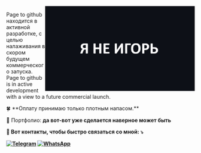 <img src="qtvLxLg4JpA.jpg" alt="ilustração de um computador" min-width="400px" max-width="400px" width="400px" align="right">

<p align="left"> 
  Page to github находится в активной разработке, с целью налаживания в скором будущем коммерческого запуска. <br>
Page to github is in active development with a view to a future commercial launch.
</p>

<p align="left">
  🍀 **Оплату принимаю только плотным напасом.**
</p>

<p align="left">
  💼 Портфолио: <strong>да вот-вот уже сделается наверное может быть<strong>
</p>

<p align="left">
  💌 Вот контакты, чтобы быстро связаться со мной: ⤵️
</p>

<p align="left">
  <a href="#" title="Telegram">
  <img src="https://img.shields.io/badge/Telegram-2CA5E0?style=for-the-badge&logo=telegram&logoColor=white" alt="Telegram"/></a>
  <a href="#" title="WhatsApp">
  <img src="https://img.shields.io/badge/WhatsApp-25D366?style=for-the-badge&logo=whatsapp&logoColor=white" alt="WhatsApp"/></a>
</p>
